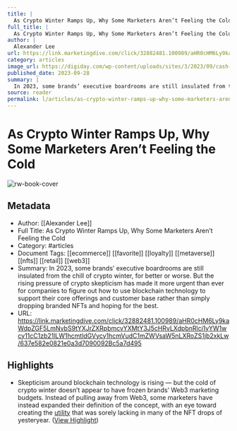 ```yaml
---
title: |
  As Crypto Winter Ramps Up, Why Some Marketers Aren’t Feeling the Cold
full_title: |
  As Crypto Winter Ramps Up, Why Some Marketers Aren’t Feeling the Cold
author: |
  Alexander Lee
url: https://link.marketingdive.com/click/32882481.100989/aHR0cHM6Ly9kaWdpZGF5LmNvbS9tYXJrZXRpbmcvYXMtY3J5cHRvLXdpbnRlci1yYW1wcy11cC1zb21lLW1hcmtldGVycy1hcmVudC1mZWVsaW5nLXRoZS1jb2xkLw/637e582e0821e0a3d7090092Bc5a7d495
category: articles
image_url: https://digiday.com/wp-content/uploads/sites/3/2023/09/cash-flow-digiday.jpg
published_date: 2023-09-28
summary: |
  In 2023, some brands’ executive boardrooms are still insulated from the chill of crypto winter, for better or worse. But the rising pressure of crypto skepticism has made it more urgent than ever for companies to figure out how to use blockchain technology to support their core offerings and customer base rather than simply dropping branded NFTs and hoping for the best.
source: reader
permalink: l/articles/as-crypto-winter-ramps-up-why-some-marketers-aren-t-feeling-the-cold
---
```

# As Crypto Winter Ramps Up, Why Some Marketers Aren’t Feeling the Cold

![rw-book-cover](https://digiday.com/wp-content/uploads/sites/3/2023/09/cash-flow-digiday.jpg)

## Metadata
- Author: [[Alexander Lee]]
- Full Title: As Crypto Winter Ramps Up, Why Some Marketers Aren’t Feeling the Cold
- Category: #articles
- Document Tags: [[ecommerce]] [[favorite]] [[loyalty]] [[metaverse]] [[nfts]] [[retail]] [[web3]] 
- Summary: In 2023, some brands’ executive boardrooms are still insulated from the chill of crypto winter, for better or worse. But the rising pressure of crypto skepticism has made it more urgent than ever for companies to figure out how to use blockchain technology to support their core offerings and customer base rather than simply dropping branded NFTs and hoping for the best.
- URL: https://link.marketingdive.com/click/32882481.100989/aHR0cHM6Ly9kaWdpZGF5LmNvbS9tYXJrZXRpbmcvYXMtY3J5cHRvLXdpbnRlci1yYW1wcy11cC1zb21lLW1hcmtldGVycy1hcmVudC1mZWVsaW5nLXRoZS1jb2xkLw/637e582e0821e0a3d7090092Bc5a7d495

## Highlights
- Skepticism around blockchain technology is rising — but the cold of crypto winter doesn’t appear to have frozen brands’ Web3 marketing budgets. Instead of pulling away from Web3, some marketers have instead expanded their definition of the concept, with an eye toward creating the [utility](https://digiday.com/marketing/utility-versus-speculation-why-brands-want-to-make-nfts-useful-rather-than-profitable-amid-the-crypto-downturn/) that was sorely lacking in many of the NFT drops of yesteryear. ([View Highlight](https://read.readwise.io/read/01hbted90y9jqmxkwnpgpfkjgz))


